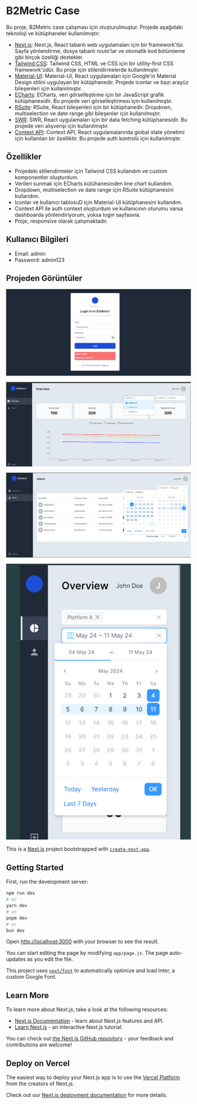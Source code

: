 # B2Metric Case

Bu proje, B2Metric case çalışması için oluşturulmuştur. Projede aşağıdaki teknoloji ve kütüphaneler kullanılmıştır:

- [Next.js](https://nextjs.org/): Next.js, React tabanlı web uygulamaları için bir framework'tür. Sayfa yönlendirme, dosya tabanlı route'lar ve otomatik kod bölümleme gibi birçok özelliği destekler.
- [Tailwind CSS](https://tailwindcss.com/): Tailwind CSS, HTML ve CSS için bir utility-first CSS framework'üdür. Bu proje için stilendirmelerde kullanılmıştır.
- [Material-UI](https://mui.com/): Material-UI, React uygulamaları için Google'ın Material Design stilini uygulayan bir kütüphanedir. Projede iconlar ve bazı arayüz bileşenleri için kullanılmıştır.
- [ECharts](https://echarts.apache.org/): ECharts, veri görselleştirme için bir JavaScript grafik kütüphanesidir. Bu projede veri görselleştirmesi için kullanılmıştır.
- [RSuite](https://rsuitejs.com/): RSuite, React bileşenleri için bir kütüphanedir. Dropdown, multiselection ve date range gibi bileşenler için kullanılmıştır.
- [SWR](https://swr.vercel.app/): SWR, React uygulamaları için bir data fetching kütüphanesidir. Bu projede veri alışverişi için kullanılmıştır.
- [Context API](https://reactjs.org/docs/context.html): Context API, React uygulamalarında global state yönetimi için kullanılan bir özelliktir. Bu projede auth kontrolü için kullanılmıştır.

## Özellikler

- Projedeki stillendirmeler için Tailwind CSS kullandım ve custom komponentler oluşturdum.
- Verileri sunmak için ECharts kütühanesinden line chart kullandım.
- Dropdown, multiselection ve date range için RSuite kütüphanesini kullandım.
- Iconlar ve kullanıcı tablosuD için Material-UI kütüphanesini kullandım.
- Context API ile auth context oluşturdum ve kullanıcının oturumu varsa dashboarda yönlendiriyorum, yoksa login sayfasına.
- Proje, responsive olarak çalışmaktadır.

## Kullanıcı Bilgileri

- Email: admin
- Password: admin123

## Projeden Görüntüler

![SS1](/public/ss1.png)

![SS2](/public/ss2.png)

![SS3](/public/ss3.png)

![SS4](/public/ss4.png)

This is a [Next.js](https://nextjs.org/) project bootstrapped with [`create-next-app`](https://github.com/vercel/next.js/tree/canary/packages/create-next-app).

## Getting Started

First, run the development server:

```bash
npm run dev
# or
yarn dev
# or
pnpm dev
# or
bun dev
```

Open [http://localhost:3000](http://localhost:3000) with your browser to see the result.

You can start editing the page by modifying `app/page.js`. The page auto-updates as you edit the file.

This project uses [`next/font`](https://nextjs.org/docs/basic-features/font-optimization) to automatically optimize and load Inter, a custom Google Font.

## Learn More

To learn more about Next.js, take a look at the following resources:

- [Next.js Documentation](https://nextjs.org/docs) - learn about Next.js features and API.
- [Learn Next.js](https://nextjs.org/learn) - an interactive Next.js tutorial.

You can check out [the Next.js GitHub repository](https://github.com/vercel/next.js/) - your feedback and contributions are welcome!

## Deploy on Vercel

The easiest way to deploy your Next.js app is to use the [Vercel Platform](https://vercel.com/new?utm_medium=default-template&filter=next.js&utm_source=create-next-app&utm_campaign=create-next-app-readme) from the creators of Next.js.

Check out our [Next.js deployment documentation](https://nextjs.org/docs/deployment) for more details.
